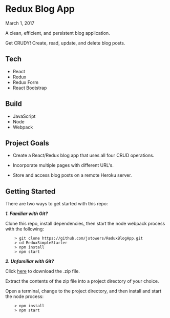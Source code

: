 # Redux Blog App #

March 1, 2017

A clean, efficient, and persistent blog application.  

Get CRUDY!  Create, read, update, and delete blog posts.

## Tech

-   React
-   Redux
-   Redux Form
-   React Bootstrap

## Build

-   JavaScript
-   Node
-   Webpack

## Project Goals

-   Create a React/Redux blog app that uses all four CRUD operations.

-   Incorporate multiple pages with different URL's.

-   Store and access blog posts on a remote Heroku server.

## Getting Started

There are two ways to get started with this repo:

***1.  Familiar with Git?***

Clone this repo, install dependencies, then start the node webpack process with the following:

```
	> git clone https://github.com/jstowers/ReduxBlogApp.git
	> cd ReduxSimpleStarter
	> npm install
	> npm start
```

***2.  Unfamiliar with Git?***

Click [here](https://github.com/jstowers/ReduxBlogApp/archive/master.zip) to download the .zip file.  

Extract the contents of the zip file into a project directory of your choice. 

Open a terminal, change to the project directory, and then install and start the node process:

```
	> npm install
	> npm start
```
